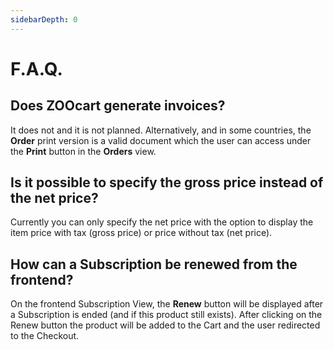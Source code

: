 ```yaml
---
sidebarDepth: 0
---
```

# F.A.Q.

## Does ZOOcart generate invoices?
It does not and it is not planned. Alternatively, and in some countries, the **Order** print version is a valid document which the user can access under the **Print** button in the **Orders** view.

## Is it possible to specify the gross price instead of the net price?
Currently you can only specify the net price with the option to display the item price with tax (gross price) or price without tax (net price).

## How can a Subscription be renewed from the frontend?
On the frontend Subscription View, the **Renew** button will be displayed after a Subscription is ended (and if this product still exists). After clicking on the Renew button the product will be added to the Cart and the user redirected to the Checkout.
